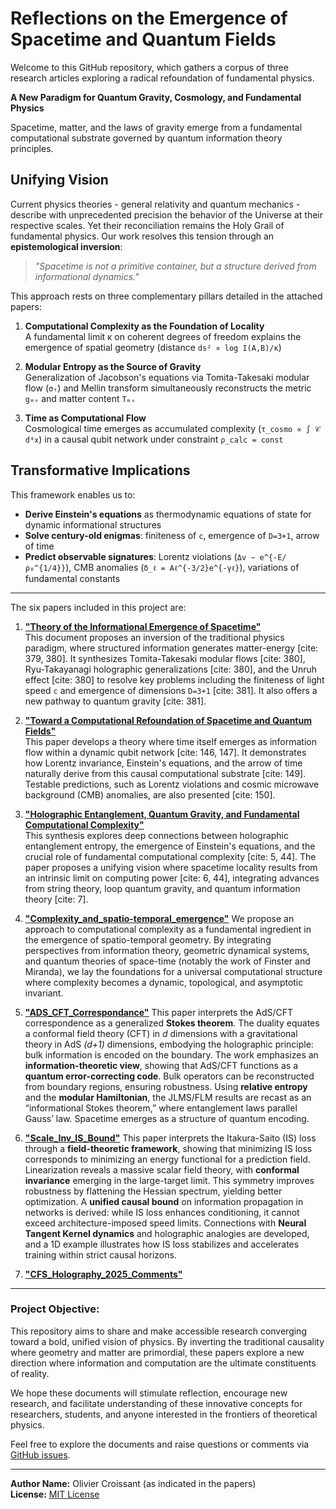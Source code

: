 # Reflections on the Emergence of Spacetime and Quantum Fields

Welcome to this GitHub repository, which gathers a corpus of three research articles exploring a radical refoundation of fundamental physics.

**A New Paradigm for Quantum Gravity, Cosmology, and Fundamental Physics**

Spacetime, matter, and the laws of gravity emerge from a fundamental computational substrate governed by quantum information theory principles.

## Unifying Vision

Current physics theories - general relativity and quantum mechanics - describe with unprecedented precision the behavior of the Universe at their respective scales. Yet their reconciliation remains the Holy Grail of fundamental physics. Our work resolves this tension through an **epistemological inversion**:

> *"Spacetime is not a primitive container, but a structure derived from informational dynamics."* 

This approach rests on three complementary pillars detailed in the attached papers:

1. **Computational Complexity as the Foundation of Locality**  
   A fundamental limit κ on coherent degrees of freedom explains the emergence of spatial geometry (distance `ds² ∝ log I(A,B)/κ`)

2. **Modular Entropy as the Source of Gravity**  
   Generalization of Jacobson's equations via Tomita-Takesaki modular flow (`σₜ`) and Mellin transform simultaneously reconstructs the metric `gₘᵥ` and matter content `Tₘᵥ`

3. **Time as Computational Flow**  
   Cosmological time emerges as accumulated complexity (`τ_cosmo ∝ ∫ 𝒞 d⁴x`) in a causal qubit network under constraint `ρ_calc = const`

## Transformative Implications

This framework enables us to:
- **Derive Einstein's equations** as thermodynamic equations of state for dynamic informational structures
- **Solve century-old enigmas**: finiteness of `c`, emergence of `D=3+1`, arrow of time
- **Predict observable signatures**: Lorentz violations (`Δv ∼ e^{-E/ρ₀^{1/4}}`), CMB anomalies (`δ_ℓ = Aℓ^{-3/2}e^{-γℓ}`), variations of fundamental constants

---

The six papers included in this project are:

1. **["Theory of the Informational Emergence of Spacetime"](./papers/Emergence_Informationelle_EspaceTemps.pdf)**  
   This document proposes an inversion of the traditional physics paradigm, where structured information generates matter-energy [cite: 379, 380]. It synthesizes Tomita-Takesaki modular flows [cite: 380], Ryu-Takayanagi holographic generalizations [cite: 380], and the Unruh effect [cite: 380] to resolve key problems including the finiteness of light speed `c` and emergence of dimensions `D=3+1` [cite: 381]. It also offers a new pathway to quantum gravity [cite: 381].

2. **["Toward a Computational Refoundation of Spacetime and Quantum Fields"](./papers/RefondationComputationelle_EspaceTemps_QFT.pdf)**  
   This paper develops a theory where time itself emerges as information flow within a dynamic qubit network [cite: 146, 147]. It demonstrates how Lorentz invariance, Einstein's equations, and the arrow of time naturally derive from this causal computational substrate [cite: 149]. Testable predictions, such as Lorentz violations and cosmic microwave background (CMB) anomalies, are also presented [cite: 150].

3. **["Holographic Entanglement, Quantum Gravity, and Fundamental Computational Complexity"](./papers/IntricationHolographique_ComplexiteComputationelle.pdf)**  
   This synthesis explores deep connections between holographic entanglement entropy, the emergence of Einstein's equations, and the crucial role of fundamental computational complexity [cite: 5, 44]. The paper proposes a unifying vision where spacetime locality results from an intrinsic limit on computing power [cite: 6, 44], integrating advances from string theory, loop quantum gravity, and quantum information theory [cite: 7].

4. **["Complexity_and_spatio-temporal_emergence"](./papers/Complexité_et_emegence_spatiotemporelle.pdf)**
   We propose an approach to computational complexity as a fundamental ingredient in the emergence of spatio-temporal geometry. By integrating perspectives from information theory, geometric dynamical systems, and quantum theories of space-time (notably the work of Finster and Miranda), we lay the foundations for a universal computational structure where complexity becomes a dynamic, topological, and asymptotic invariant.

5.  **["ADS_CFT_Correspondance"](./papers/ADS_CFT_Correspondance.pdf)**
   This paper interprets the AdS/CFT correspondence as a generalized **Stokes theorem**. The duality equates a conformal field theory (CFT) in *d* dimensions with a gravitational theory in AdS *(d+1)* dimensions, embodying the holographic principle: bulk information is encoded on the boundary. The work emphasizes an **information-theoretic view**, showing that AdS/CFT functions as a **quantum error-correcting code**. Bulk operators can be reconstructed from boundary regions,    ensuring robustness. Using **relative entropy** and the **modular Hamiltonian**, the JLMS/FLM results are recast as an “informational Stokes theorem,” where entanglement laws parallel Gauss’ law. Spacetime emerges as a structure of quantum encoding.

6.  **["Scale_Inv_IS_Bound"](./papers/Scale_Inv_IS_Bound.pdf)**
   This paper interprets the Itakura-Saito (IS) loss through a **field-theoretic framework**, showing that minimizing IS loss corresponds to minimizing an energy functional for a prediction field. Linearization reveals a massive scalar field theory, with **conformal invariance** emerging in the large-target limit. This symmetry improves robustness by flattening the Hessian spectrum, yielding better optimization. A **unified causal bound**
   on information propagation in       networks is derived: while IS loss enhances conditioning, it cannot exceed architecture-imposed speed limits. Connections with **Neural Tangent Kernel dynamics** and holographic analogies are developed, and a 1D example illustrates how IS loss stabilizes and accelerates training within strict causal horizons.

7.  **["CFS_Holography_2025_Comments"](./papers/CFS_Holography_2025_Comments.pdf)**

---

### Project Objective:

This repository aims to share and make accessible research converging toward a bold, unified vision of physics. By inverting the traditional causality where geometry and matter are primordial, these papers explore a new direction where information and computation are the ultimate constituents of reality.

We hope these documents will stimulate reflection, encourage new research, and facilitate understanding of these innovative concepts for researchers, students, and anyone interested in the frontiers of theoretical physics.

Feel free to explore the documents and raise questions or comments via [GitHub issues](https://github.com/your-username/your-repo/issues).

---

**Author Name:** Olivier Croissant (as indicated in the papers)  
**License:** [MIT License](LICENSE)
